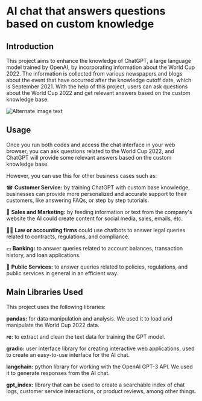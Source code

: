 
# AI chat that answers questions based on custom knowledge



## Introduction

This project aims to enhance the knowledge of ChatGPT, a large language model trained by OpenAI, by incorporating information about the World Cup 2022. The information is collected from various newspapers and blogs about the event that have occurred after the knowledge cutoff date, which is September 2021. With the help of this project, users can ask questions about the World Cup 2022 and get relevant answers based on the custom knowledge base.

![Alternate image text](https://i.imgur.com/e4q79hZ.png)



## Usage
Once you run both codes and access the chat interface in your web browser, you can ask questions related to the World Cup 2022, and ChatGPT will provide some relevant answers based on the custom knowledge base. 

However, you can use this for other business cases such as:

☎ **Customer Service:** by training ChatGPT with custom base knowledge, businesses can provide more personalized and accurate support to their customers, like answering FAQs, or step by step tutorials.

👗 **Sales and Marketing:** by feeding information or text from the company's website the AI could create content for social media, sales, emails, étc.

👩‍🎓 **Law or accounting firms** could use chatbots to answer legal queries related to contracts, regulations, and compliance.

💶 **Banking:** to answer queries related to account balances, transaction history, and loan applications. 

🏢 **Public Services:** to answer queries related to policies, regulations, and public services in general in an efficient way. 




## Main Libraries Used
This project uses the following libraries:


**pandas:** for data manipulation and analysis. We used it to load and manipulate the World Cup 2022 data.

**re**: to extract and clean the text data for training the GPT model.

**gradio:** user interface library for creating interactive web applications, used to create an easy-to-use interface for the AI chat.

**langchain:** python library for working with the OpenAI GPT-3 API. We used it to generate responses from the AI chat.

**gpt_index:** library that can be used to create a searchable index of chat logs, customer service interactions, or product reviews, among other things.

